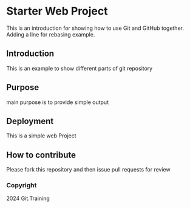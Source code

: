 # Starter Web Project

This is an introduction for showing how to use Git and GitHub together. Adding a line for rebasing example.

## Introduction

This is an example to show different parts of git repository

## Purpose

main purpose is to provide simple output

## Deployment

This is a simple web Project

## How to contribute

Please fork this repository and then issue pull requests for review

### Copyright

2024 Git.Training

